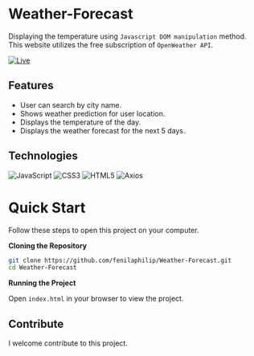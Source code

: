 # Weather-Forecast

Displaying the temperature using `Javascript DOM manipulation` method. This website utilizes the free subscription of `OpenWeather API`.

[![Live](https://img.shields.io/badge/-LIVE-blue?&style=flat)](https://tangerine-tanuki-6fca77.netlify.app/)

## Features

- User can search by city name.
- Shows weather prediction for user location.
- Displays the temperature of the day.
- Displays the weather forecast for the next 5 days.

## Technologies

![JavaScript](https://img.shields.io/badge/-JavaScript-yellow?logo=JavaScript&logoColor=white&style=flat)
![CSS3](https://img.shields.io/badge/-CSS3-blueviolet?logo=CSS3&logoColor=white&style=flat)
![HTML5](https://img.shields.io/badge/-HTML%205-darkred?logo=html5&logoColor=white&style=flat)
![Axios](https://img.shields.io/badge/-Axios-blue?logo=axios&logoColor=white&style=flat)

# Quick Start

Follow these steps to open this project on your computer.

**Cloning the Repository**

```bash
git clone https://github.com/fenilaphilip/Weather-Forecast.git
cd Weather-Forecast
```

**Running the Project**

Open `index.html` in your browser to view the project.

## **Contribute**

I welcome contribute to this project.

